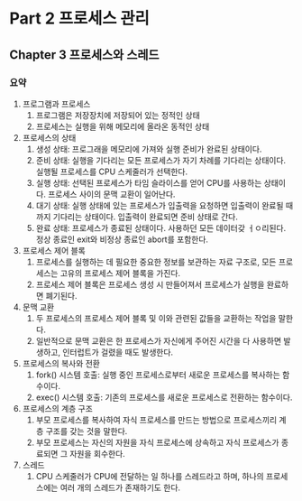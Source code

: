 # Part 2 프로세스 관리

## Chapter 3 프로세스와 스레드

### 요약

1. 프로그램과 프로세스
   1. 프로그램은 저장장치에 저장되어 있는 정적인 상태
   2. 프로세스는 실행을 위해 메모리에 올라온 동적인 상태
2. 프로세스의 상태
   1. 생성 상태: 프로그래을 메모리에 가져와 실행 준비가 완료된 상태이다.
   2. 준비 상태: 실행을 기다리는 모든 프로세스가 자기 차례를 기다리는 상태이다. 실행될 프로세스를 CPU 스케줄러가 선택한다.
   3. 실행 상태: 선택된 프로세스가 타임 슬라이스를 얻어 CPU를 사용하는 상태이다. 프로세스 사이의 문맥 교환이 일어난다.
   4. 대기 상태: 실행 상태에 있는 프로세스가 입출력을 요청하면 입출력이 완료될 때까지 기다리는 상태이다. 입출력이 완료되면 준비 상태로 간다.
   5. 완료 상태: 프로세스가 종료된 상태이다. 사용하던 모든 데이터갖 ㅓㅇ리된다. 정상 종료인 exit와 비정상 종료인 abort를 포함한다.
3. 프로세스 제어 블록
   1. 프로세스를 실행하는 데 필요한 중요한 정보를 보관하는 자료 구조로, 모든 프로세스는 고유의 프로세스 제어 블록을 가진다.
   2. 프로세스 제어 블록은 프로세스 생성 시 만들어져서 프로세스가 실행을 완료하면 폐기된다.
4. 문맥 교환
   1. 두 프로세스의 프로세스 제어 블록 및 이와 관련된 값들을 교환하는 작업을 말한다.
   2. 일반적으로 문맥 교환은 한 프로세스가 자신에게 주어진 시간을 다 사용하면 발생하고, 인터럽트가 걸렸을 때도 발생한다.
5. 프로세스의 복사와 전환
   1. fork() 시스템 호출: 실행 중인 프로세스로부터 새로운 프로세스를 복사하는 함수이다.
   2. exec() 시스템 호출: 기존의 프로세스를 새로운 프로세스로 전환하는 함수이다.
6. 프로세스의 계층 구조
   1. 부모 프로세스를 복사하여 자식 프로세스를 만드는 방법으로 프로세스끼리 계층 구조를 갖는 것을 말한다.
   2. 부모 프로세스는 자신의 자원을 자식 프로세스에 상속하고 자식 프로세스가 종료되면 그 자원을 회수한다.
7. 스레드
   1. CPU 스케줄러가 CPU에 전달하는 일 하나를 스레드라고 하며, 하나의 프로세스에는 여러 개의 스레드가 존재하기도 한다.
